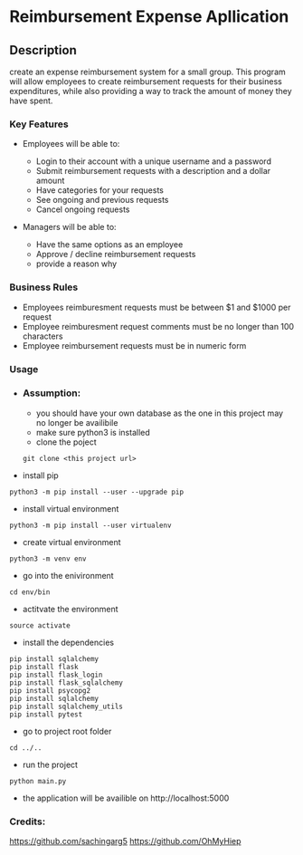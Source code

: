 # Reimbursement Expense Apllication


## Description
create an expense reimbursement system for a small group. This program will allow employees to create reimbursement requests for their business expenditures, while also providing a way to track the amount of money they have spent.


### Key Features
- Employees will be able to:
    - Login to their account with a unique username and a password
    - Submit reimbursement requests with a description and a dollar amount 
    - Have categories for your requests
    - See ongoing and previous requests
    - Cancel ongoing requests

- Managers will be able to:
    - Have the same options as an employee
    - Approve / decline reimbursement requests
    - provide a reason why

### Business Rules
- Employees reimburesment requests must be between $1 and $1000 per request
- Employee reimburesment request comments must be no longer than 100 characters
- Employee reimbursement requests must be in numeric form

### Usage
- ### Assumption: 
    - you should have your own database as the one in this project may no longer be availibile
    - make sure python3 is installed
    - clone the poject 
    ```
    git clone <this project url>
    ```
- install pip
```
python3 -m pip install --user --upgrade pip
```
- install virtual environment
```
python3 -m pip install --user virtualenv
```
- create virtual environment
```
python3 -m venv env
```
- go into the enivironment
```
cd env/bin
```
- actitvate the environment
```
source activate
```
- install the dependencies 
```
pip install sqlalchemy
pip install flask
pip install flask_login
pip install flask_sqlalchemy
pip install psycopg2
pip install sqlalchemy
pip install sqlalchemy_utils
pip install pytest
```
- go to project root folder
```
cd ../..
```
- run the project
```
python main.py
```
- the application will be availible on http://localhost:5000 

### Credits: 
https://github.com/sachingarg5
https://github.com/OhMyHiep
 

